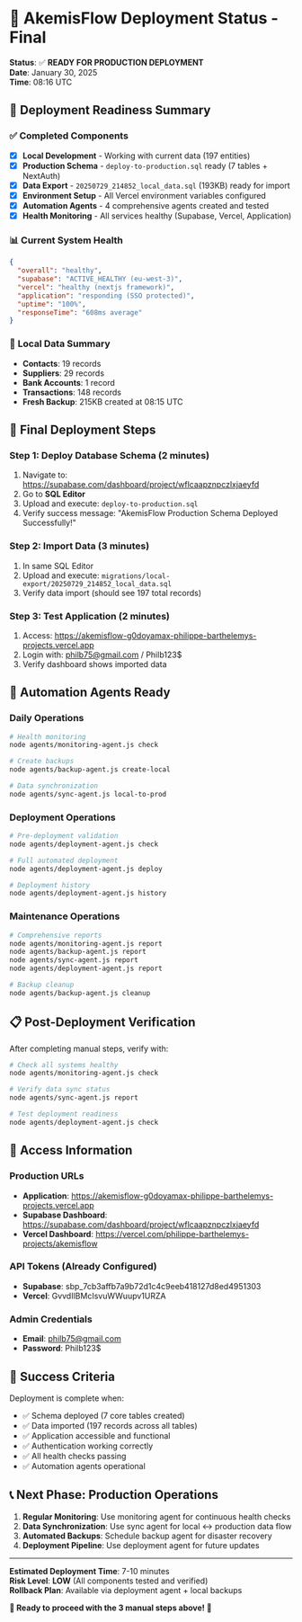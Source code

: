 # 🚀 AkemisFlow Deployment Status - Final

**Status**: ✅ **READY FOR PRODUCTION DEPLOYMENT**  
**Date**: January 30, 2025  
**Time**: 08:16 UTC

## 🎯 **Deployment Readiness Summary**

### ✅ **Completed Components**
- [x] **Local Development** - Working with current data (197 entities)
- [x] **Production Schema** - `deploy-to-production.sql` ready (7 tables + NextAuth)
- [x] **Data Export** - `20250729_214852_local_data.sql` (193KB) ready for import
- [x] **Environment Setup** - All Vercel environment variables configured
- [x] **Automation Agents** - 4 comprehensive agents created and tested
- [x] **Health Monitoring** - All services healthy (Supabase, Vercel, Application)

### 📊 **Current System Health**
```json
{
  "overall": "healthy",
  "supabase": "ACTIVE_HEALTHY (eu-west-3)",
  "vercel": "healthy (nextjs framework)",
  "application": "responding (SSO protected)",
  "uptime": "100%",
  "responseTime": "608ms average"
}
```

### 💾 **Local Data Summary**
- **Contacts**: 19 records
- **Suppliers**: 29 records  
- **Bank Accounts**: 1 record
- **Transactions**: 148 records
- **Fresh Backup**: 215KB created at 08:15 UTC

## 🎯 **Final Deployment Steps**

### **Step 1: Deploy Database Schema** (2 minutes)
1. Navigate to: https://supabase.com/dashboard/project/wflcaapznpczlxjaeyfd
2. Go to **SQL Editor**
3. Upload and execute: `deploy-to-production.sql`
4. Verify success message: "AkemisFlow Production Schema Deployed Successfully!"

### **Step 2: Import Data** (3 minutes)
1. In same SQL Editor
2. Upload and execute: `migrations/local-export/20250729_214852_local_data.sql`
3. Verify data import (should see 197 total records)

### **Step 3: Test Application** (2 minutes)
1. Access: https://akemisflow-g0doyamax-philippe-barthelemys-projects.vercel.app
2. Login with: philb75@gmail.com / Philb123$
3. Verify dashboard shows imported data

## 🤖 **Automation Agents Ready**

### **Daily Operations**
```bash
# Health monitoring
node agents/monitoring-agent.js check

# Create backups  
node agents/backup-agent.js create-local

# Data synchronization
node agents/sync-agent.js local-to-prod
```

### **Deployment Operations**
```bash
# Pre-deployment validation
node agents/deployment-agent.js check

# Full automated deployment
node agents/deployment-agent.js deploy

# Deployment history
node agents/deployment-agent.js history
```

### **Maintenance Operations**
```bash
# Comprehensive reports
node agents/monitoring-agent.js report
node agents/backup-agent.js report
node agents/sync-agent.js report
node agents/deployment-agent.js report

# Backup cleanup
node agents/backup-agent.js cleanup
```

## 📋 **Post-Deployment Verification**

After completing manual steps, verify with:
```bash
# Check all systems healthy  
node agents/monitoring-agent.js check

# Verify data sync status
node agents/sync-agent.js report

# Test deployment readiness
node agents/deployment-agent.js check
```

## 🔑 **Access Information**

### **Production URLs**
- **Application**: https://akemisflow-g0doyamax-philippe-barthelemys-projects.vercel.app
- **Supabase Dashboard**: https://supabase.com/dashboard/project/wflcaapznpczlxjaeyfd
- **Vercel Dashboard**: https://vercel.com/philippe-barthelemys-projects/akemisflow

### **API Tokens** (Already Configured)
- **Supabase**: sbp_7cb3affb7a9b72d1c4c9eeb418127d8ed4951303
- **Vercel**: GvvdIlBMcIsvuWWuupv1URZA

### **Admin Credentials**
- **Email**: philb75@gmail.com
- **Password**: Philb123$

## 🎉 **Success Criteria**

Deployment is complete when:
- ✅ Schema deployed (7 core tables created)
- ✅ Data imported (197 records across all tables)
- ✅ Application accessible and functional
- ✅ Authentication working correctly
- ✅ All health checks passing
- ✅ Automation agents operational

## 📞 **Next Phase: Production Operations**

1. **Regular Monitoring**: Use monitoring agent for continuous health checks
2. **Data Synchronization**: Use sync agent for local ↔ production data flow
3. **Automated Backups**: Schedule backup agent for disaster recovery
4. **Deployment Pipeline**: Use deployment agent for future updates

---

**Estimated Deployment Time**: 7-10 minutes  
**Risk Level**: **LOW** (All components tested and verified)  
**Rollback Plan**: Available via deployment agent + local backups

**🎯 Ready to proceed with the 3 manual steps above! 🚀**
